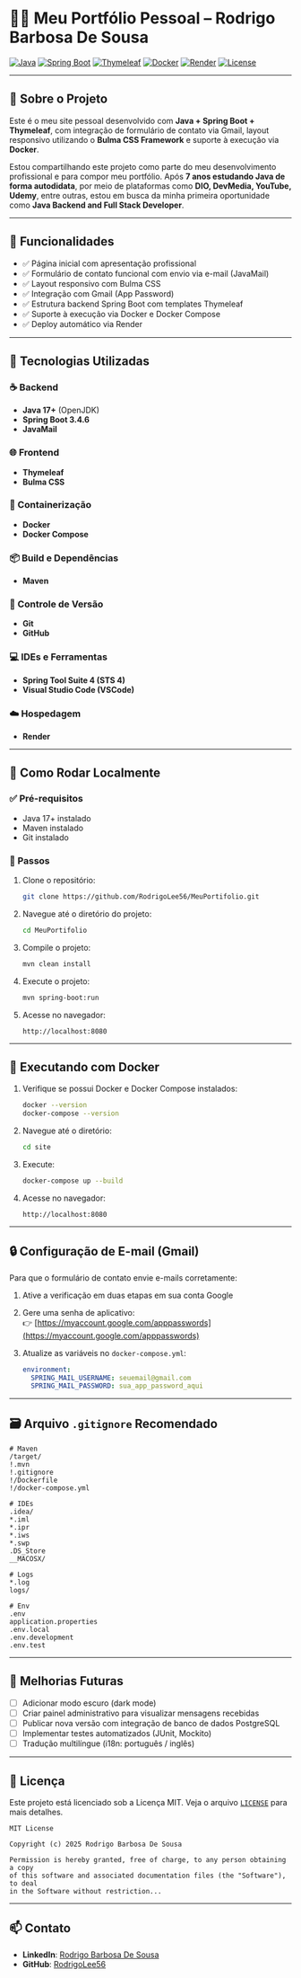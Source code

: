 # 🧑‍💻 Meu Portfólio Pessoal – Rodrigo Barbosa De Sousa

[![Java](https://img.shields.io/badge/Java-17-blue?logo=java)](https://www.oracle.com/java/)
[![Spring Boot](https://img.shields.io/badge/Spring%20Boot-3.4.6-brightgreen?logo=springboot)](https://spring.io/projects/spring-boot)
[![Thymeleaf](https://img.shields.io/badge/Thymeleaf-template-green?logo=thymeleaf)](https://www.thymeleaf.org/)
[![Docker](https://img.shields.io/badge/Docker-Suporte-blue?logo=docker)](https://www.docker.com/)
[![Render](https://img.shields.io/badge/Render-Deploy-lightgrey?logo=render)](https://render.com/)
[![License](https://img.shields.io/badge/license-MIT-blue.svg)](./LICENSE)

---

## 📌 Sobre o Projeto

Este é o meu site pessoal desenvolvido com **Java + Spring Boot + Thymeleaf**, com integração de formulário de contato via Gmail, layout responsivo utilizando o **Bulma CSS Framework** e suporte à execução via **Docker**.

Estou compartilhando este projeto como parte do meu desenvolvimento profissional e para compor meu portfólio. Após **7 anos estudando Java de forma autodidata**, por meio de plataformas como **DIO, DevMedia, YouTube, Udemy**, entre outras, estou em busca da minha primeira oportunidade como **Java Backend and Full Stack Developer**.

---

## 🌟 Funcionalidades

- ✅ Página inicial com apresentação profissional
- ✅ Formulário de contato funcional com envio via e-mail (JavaMail)
- ✅ Layout responsivo com Bulma CSS
- ✅ Integração com Gmail (App Password)
- ✅ Estrutura backend Spring Boot com templates Thymeleaf
- ✅ Suporte à execução via Docker e Docker Compose
- ✅ Deploy automático via Render

---

## 🔧 Tecnologias Utilizadas

### ☕ Backend
- **Java 17+** (OpenJDK)
- **Spring Boot 3.4.6**
- **JavaMail**

### 🌐 Frontend
- **Thymeleaf**
- **Bulma CSS**

### 🐳 Containerização
- **Docker**
- **Docker Compose**

### 📦 Build e Dependências
- **Maven**

### 📁 Controle de Versão
- **Git**
- **GitHub**

### 💻 IDEs e Ferramentas
- **Spring Tool Suite 4 (STS 4)**
- **Visual Studio Code (VSCode)**

### ☁️ Hospedagem
- **Render**

---

## 🚀 Como Rodar Localmente

### ✅ Pré-requisitos

- Java 17+ instalado  
- Maven instalado  
- Git instalado  

### 📌 Passos

1. Clone o repositório:
   ```bash
   git clone https://github.com/RodrigoLee56/MeuPortifolio.git
   ```

2. Navegue até o diretório do projeto:
   ```bash
   cd MeuPortifolio
   ```

3. Compile o projeto:
   ```bash
   mvn clean install
   ```

4. Execute o projeto:
   ```bash
   mvn spring-boot:run
   ```

5. Acesse no navegador:
   ```
   http://localhost:8080
   ```

---

## 🐳 Executando com Docker

1. Verifique se possui Docker e Docker Compose instalados:
   ```bash
   docker --version
   docker-compose --version
   ```

2. Navegue até o diretório:
   ```bash
   cd site
   ```

3. Execute:
   ```bash
   docker-compose up --build
   ```

4. Acesse no navegador:
   ```
   http://localhost:8080
   ```

---

## 🔒 Configuração de E-mail (Gmail)

Para que o formulário de contato envie e-mails corretamente:

1. Ative a verificação em duas etapas em sua conta Google  
2. Gere uma senha de aplicativo:  
   👉 [https://myaccount.google.com/apppasswords](https://myaccount.google.com/apppasswords)

3. Atualize as variáveis no `docker-compose.yml`:

   ```yaml
   environment:
     SPRING_MAIL_USERNAME: seuemail@gmail.com
     SPRING_MAIL_PASSWORD: sua_app_password_aqui
   ```

---

## 🗃 Arquivo `.gitignore` Recomendado

```gitignore
# Maven
/target/
!.mvn
!.gitignore
!/Dockerfile
!/docker-compose.yml

# IDEs
.idea/
*.iml
*.ipr
*.iws
*.swp
.DS_Store
__MACOSX/

# Logs
*.log
logs/

# Env
.env
application.properties
.env.local
.env.development
.env.test
```

---

## 🚧 Melhorias Futuras

- [ ] Adicionar modo escuro (dark mode)
- [ ] Criar painel administrativo para visualizar mensagens recebidas
- [ ] Publicar nova versão com integração de banco de dados PostgreSQL
- [ ] Implementar testes automatizados (JUnit, Mockito)
- [ ] Tradução multilíngue (i18n: português / inglês)

---

## 📄 Licença

Este projeto está licenciado sob a Licença MIT. Veja o arquivo [`LICENSE`](./LICENSE) para mais detalhes.

```text
MIT License

Copyright (c) 2025 Rodrigo Barbosa De Sousa

Permission is hereby granted, free of charge, to any person obtaining a copy
of this software and associated documentation files (the "Software"), to deal
in the Software without restriction...
```

---

## 📫 Contato

- **LinkedIn**: [Rodrigo Barbosa De Sousa](https://www.linkedin.com/in/rodrigo-barbosa-de-sousa/)  
- **GitHub**: [RodrigoLee56](https://github.com/RodrigoLee56/)